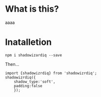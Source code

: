 # What is this?
aaaa


# Inatalletion
`npm i shadowizardiq --save`

Then...

```
import {shadowizrdiq} from 'shadowizrdiq';
shadowizrdiq({
	shadow_type:'soft',
	padding:false
	});

```